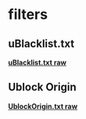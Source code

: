 # filters

## uBlacklist.txt

__[uBlacklist.txt raw](https://raw.githubusercontent.com/soracqt/filters/master/uBlacklist.txt)__

## Ublock Origin

__[UblockOrigin.txt raw](https://raw.githubusercontent.com/soracqt/filters/master/UblockOrigin.txt)__
